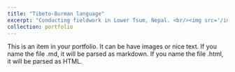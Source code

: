 ```yaml
---
title: "Tibeto-Burman language"
excerpt: "Conducting fieldwork in Lower Tsum, Nepal. <br/><img src='/images/TSUM.jpg'>"
collection: portfolio
---
```


This is an item in your portfolio. It can be have images or nice text. If you name the file .md, it will be parsed as markdown. If you name the file .html, it will be parsed as HTML. 
